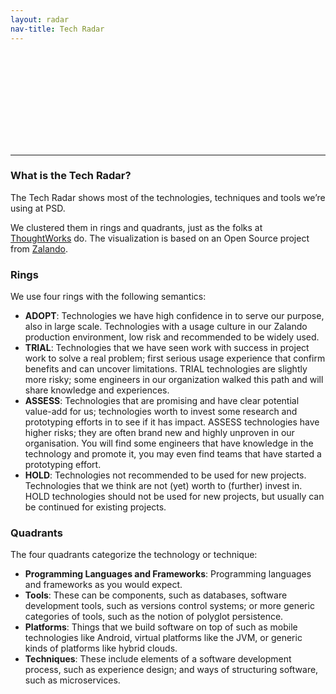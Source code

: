 ```yaml
---
layout: radar
nav-title: Tech Radar
---
```


<svg class="radar" id="radar"></svg>

<script>
radar_visualization({
  svg_id: "radar",
  width: 1200,
  height: 900,
  colors: {
    background: "#fff",
    grid: "#9a9a9a",
    inactive: "#ddd"
  },
  title: "PSD Tech Radar",
  quadrants: [
    { name: "Languages & Frameworks" },
    { name: "Tools" },
    { name: "Platforms" },
    { name: "Techniques" }
  ],
  rings: [
    { name: "ADOPT", color: "#78bd59", background: "hsl(221, 100%, 93%)" },
    { name: "TRIAL", color: "#47c9a7", background: "hsl(221, 100%, 95%)" },
    { name: "ASSESS", color: "#f7d26d", background: "hsl(221, 100%, 97%)" },
    { name: "HOLD", color: "#eb8178", background: "hsl(221, 100%, 99%)" }
  ],
  print_layout: true,
  // zoomed_quadrant: 0,
  //ENTRIES
// entries: [
//     {
//        quadrant: 3,
//        ring: 0,
//        label: "Spark",
//        moved: 0
//      },
//  ]
  entries: [
  {% for quadrant in site.data.tech_radar %}
    {% for ring in quadrant.rings %}
        {% for item in ring.items %}
            {
                quadrant: {{ quadrant.quadrant }},
                ring: {{ ring.ring }},
                label: "{{ item.label }}",
                moved: {{ item.moved }},
            },    
          {% endfor %}
      {% endfor %}
    {% endfor %}
    ]
  //ENTRIES
});
</script>

---

### What is the Tech Radar?

The Tech Radar shows most of the technologies, techniques and tools we’re using at PSD.  

We clustered them in rings and quadrants, just as the folks at [ThoughtWorks](https://www.thoughtworks.com/radar) do. The visualization is based on an Open Source project from [Zalando](https://github.com/zalando/tech-radar).

### Rings

We use four rings with the following semantics:

* **ADOPT**: Technologies we have high confidence in to serve our purpose, also in large scale. Technologies with a usage culture in our Zalando production environment, low risk and recommended to be widely used.
* **TRIAL**: Technologies that we have seen work with success in project work to solve a real problem; first serious usage experience that confirm benefits and can uncover limitations. TRIAL technologies are slightly more risky; some engineers in our organization walked this path and will share knowledge and experiences.
* **ASSESS**: Technologies that are promising and have clear potential value-add for us; technologies worth to invest some research and prototyping efforts in to see if it has impact. ASSESS technologies have higher risks; they are often brand new and highly unproven in our organisation. You will find some engineers that have knowledge in the technology and promote it, you may even find teams that have started a prototyping effort.
* **HOLD**: Technologies not recommended to be used for new projects. Technologies that we think are not (yet) worth to (further) invest in. HOLD technologies should not be used for new projects, but usually can be continued for existing projects.

### Quadrants

The four quadrants categorize the technology or technique:

* **Programming Languages and Frameworks**: Programming languages and frameworks as you would expect.
* **Tools**: These can be components, such as databases, software development tools, such as versions control systems; or more generic categories of tools, such as the notion of polyglot persistence.
* **Platforms**: Things that we build software on top of such as mobile technologies like Android, virtual platforms like the JVM, or generic kinds of platforms like hybrid clouds.
* **Techniques**: These include elements of a software development process, such as experience design; and ways of structuring software, such as microservices.
